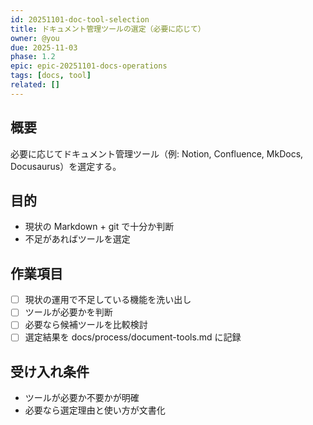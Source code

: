 ```yaml
---
id: 20251101-doc-tool-selection
title: ドキュメント管理ツールの選定（必要に応じて）
owner: @you
due: 2025-11-03
phase: 1.2
epic: epic-20251101-docs-operations
tags: [docs, tool]
related: []
---
```


## 概要
必要に応じてドキュメント管理ツール（例: Notion, Confluence, MkDocs, Docusaurus）を選定する。

## 目的
- 現状の Markdown + git で十分か判断
- 不足があればツールを選定

## 作業項目
- [ ] 現状の運用で不足している機能を洗い出し
- [ ] ツールが必要かを判断
- [ ] 必要なら候補ツールを比較検討
- [ ] 選定結果を docs/process/document-tools.md に記録

## 受け入れ条件
- ツールが必要か不要かが明確
- 必要なら選定理由と使い方が文書化

